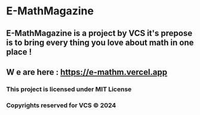# E-MathMagazine
## E-MathMagazine is a project by VCS it's prepose is to bring every thing you love about math in one place !  
## W e are here : https://e-mathm.vercel.app
### This project is licensed under MIT License
### Copyrights reserved for VCS © 2024
